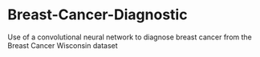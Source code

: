 # Breast-Cancer-Diagnostic
Use of a convolutional neural network to diagnose breast cancer from the Breast Cancer Wisconsin dataset
